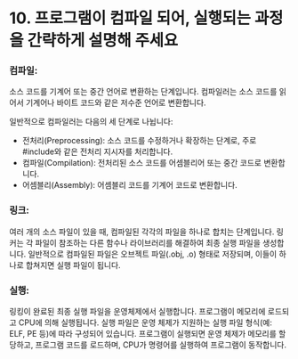 # 10. 프로그램이 컴파일 되어, 실행되는 과정을 간략하게 설명해 주세요

### 컴파일:
소스 코드를 기계어 또는 중간 언어로 변환하는 단계입니다. 컴파일러는 소스 코드를 읽어서 기계어나 바이트 코드와 같은 저수준 언어로 변환합니다.

일반적으로 컴파일러는 다음의 세 단계로 나뉩니다:
- 전처리(Preprocessing): 소스 코드를 수정하거나 확장하는 단계로, 주로 #include와 같은 전처리 지시자를 처리합니다.
- 컴파일(Compilation): 전처리된 소스 코드를 어셈블리어 또는 중간 코드로 변환합니다.
- 어셈블리(Assembly): 어셈블리 코드를 기계어 코드로 변환합니다.

### 링크:
여러 개의 소스 파일이 있을 때, 컴파일된 각각의 파일을 하나로 합치는 단계입니다. 링커는 각 파일이 참조하는 다른 함수나 라이브러리를 해결하여 최종 실행 파일을 생성합니다.
일반적으로 컴파일된 파일은 오브젝트 파일(.obj, .o) 형태로 저장되며, 이들이 하나로 합쳐지면 실행 파일이 됩니다.

### 실행:
링킹이 완료된 최종 실행 파일을 운영체제에서 실행합니다. 프로그램이 메모리에 로드되고 CPU에 의해 실행됩니다.
실행 파일은 운영 체제가 지원하는 실행 파일 형식(예: ELF, PE 등)에 따라 구성되어 있습니다.
프로그램이 실행되면 운영 체제가 메모리를 할당하고, 프로그램 코드를 로드하며, CPU가 명령어를 실행하여 프로그램이 동작합니다.
